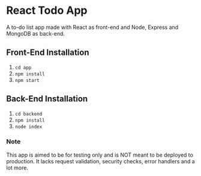 # React Todo App
A to-do list app made with React as front-end and Node, Express and MongoDB as back-end.

## Front-End Installation
1. `cd app`
2. `npm install`
3. `npm start`

## Back-End Installation
1. `cd backend`
2. `npm install`
3. `node index`

### Note
This app is aimed to be for testing only and is NOT meant to be deployed to production. It lacks request validation, security checks, error handlers and a lot more.
